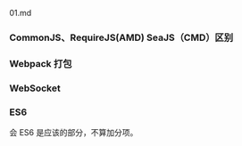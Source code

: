 01.md



### CommonJS、RequireJS(AMD) SeaJS（CMD）区别




### Webpack 打包

### WebSocket


### ES6

会 ES6 是应该的部分，不算加分项。



